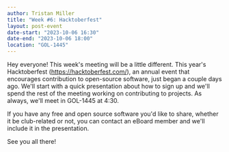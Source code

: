 ```yaml
---
author: Tristan Miller
title: "Week #6: Hacktoberfest"
layout: post-event
date-start: "2023-10-06 16:30"
date-end: "2023-10-06 18:00"
location: "GOL-1445"
---
```


Hey everyone! This week's meeting will be a little different. This year's Hacktoberfest (https://hacktoberfest.com/), an annual event that encourages contribution to open-source software, just began a couple days ago. We'll start with a quick presentation about how to sign up and we'll spend the rest of the meeting working on contributing to projects. As always, we'll meet in GOL-1445 at 4:30.

If you have any free and open source software you'd like to share, whether it be club-related or not, you can contact an eBoard member and we'll include it in the presentation.

See you all there!
